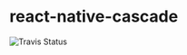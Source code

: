 # react-native-cascade

![Travis Status](https://travis-ci.org/kcjonson/react-native-cascade.svg?branch=master)
